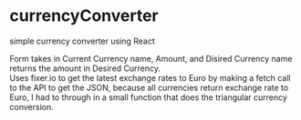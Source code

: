 # currencyConverter
simple currency converter using React

Form takes in Current Currency name, Amount, and Disired Currency name returns the amount in Desired Currency.  
Uses fixer.io to get the latest exchange rates to Euro by making a fetch call to the API to get the JSON, because all currencies return exchange rate to Euro, I had to through in a small function that does the triangular currency conversion.
